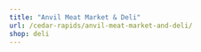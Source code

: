 ```yaml
---
title: "Anvil Meat Market & Deli"
url: /cedar-rapids/anvil-meat-market-and-deli/
shop: deli
---
```

